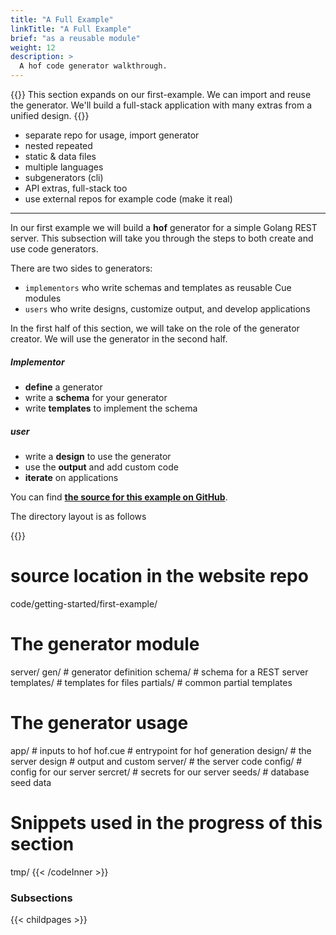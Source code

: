 ```yaml
---
title: "A Full Example"
linkTitle: "A Full Example"
brief: "as a reusable module"
weight: 12
description: >
  A hof code generator walkthrough.
---
```


{{<lead>}}
This section expands on our first-example.
We can import and reuse the generator.
We'll build a full-stack application
with many extras from a unified design.
{{</lead>}}


- separate repo for usage, import generator
- nested repeated
- static & data files
- multiple languages
- subgenerators (cli)
- API extras, full-stack too
- use external repos for example code (make it real)


---


In our first example we will build a __hof__ generator for a simple Golang REST server.
This subsection will take you through the steps
to both create and use code generators.

There are two sides to generators:

- `implementors` who write schemas and templates as reusable Cue modules
- `users` who write designs, customize output, and develop applications

In the first half of this section, we will take on the role of the generator creator.
We will use the generator in the second half.


##### Implementor

- __define__ a generator
- write a __schema__ for your generator
- write __templates__ to implement the schema

##### user
- write a __design__ to use the generator
- use the __output__ and add custom code
- __iterate__ on applications
  
You can find __[the source for this example on GitHub](https://github.com/hofstadter-io/hof-docs/tree/main/code/getting-started/first-example/)__.

The directory layout is as follows

{{<codeInner lang="sh" title="project layout">}}
# source location in the website repo
code/getting-started/first-example/

  # The generator module
  server/
    gen/         # generator definition
    schema/      # schema for a REST server
    templates/   # templates for files
    partials/    # common partial templates

  # The generator usage
  app/
    # inputs to hof
    hof.cue      # entrypoint for hof generation
    design/      # the server design
    # output and custom
    server/      # the server code
    config/      # config for our server
    sercret/     # secrets for our server
    seeds/       # database seed data

  # Snippets used in the progress of this section
  tmp/
{{< /codeInner >}}

### Subsections

{{< childpages >}}
